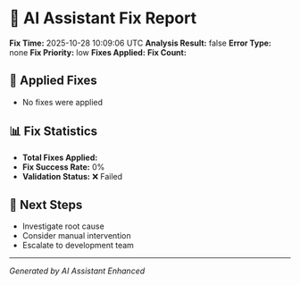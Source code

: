 # 🤖 AI Assistant Fix Report

**Fix Time:** 2025-10-28 10:09:06 UTC
**Analysis Result:** false
**Error Type:** none
**Fix Priority:** low
**Fixes Applied:** 
**Fix Count:** 

## 🔧 Applied Fixes

- No fixes were applied

## 📊 Fix Statistics

- **Total Fixes Applied:** 
- **Fix Success Rate:** 0%
- **Validation Status:** ❌ Failed

## 🎯 Next Steps

- Investigate root cause
- Consider manual intervention
- Escalate to development team

---
*Generated by AI Assistant Enhanced*
